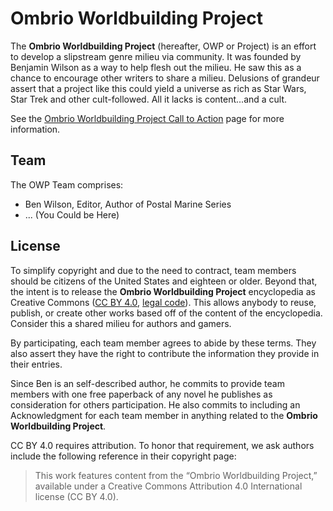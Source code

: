 # Ombrio Worldbuilding Project

The **Ombrio Worldbuilding Project** (hereafter, OWP or Project) is an effort to develop a slipstream genre milieu via community. It was founded by Benjamin Wilson as a way to help flesh out the milieu. He saw this as a chance to encourage other writers to share a milieu. Delusions of grandeur assert that a project like this could yield a universe as rich as Star Wars, Star Trek and other cult-followed. All it lacks is content...and a cult.

See the [Ombrio Worldbuilding Project Call to Action](http://dausha.net/ombrio/world-building) page for more information.

## Team 

The OWP Team comprises:

* Ben Wilson, Editor, Author of Postal Marine Series
* ... (You Could be Here)

## License

To simplify copyright and due to the need to contract, team members should be citizens of the United States and eighteen or older. Beyond that, the intent is to release the **Ombrio Worldbuilding Project** encyclopedia as Creative Commons ([CC BY 4.0](http://creativecommons.org/licenses/by/4.0/), [legal code](https://creativecommons.org/licenses/by/4.0/legalcode)). This allows anybody to reuse, publish, or create other works based off of the content of the encyclopedia. Consider this a shared milieu for authors and gamers.

By participating, each team member agrees to abide by these terms. They also assert they have the right to contribute the information they provide in their entries.

Since Ben is an self-described author, he commits to provide team members with one free paperback of any novel he publishes as consideration for others participation. He also commits to including an Acknowledgment for each team member in anything related to the **Ombrio Worldbuilding Project**.

CC BY 4.0 requires attribution. To honor that requirement, we ask authors include the following reference in their copyright page:

> This work features content from the &ldquo;Ombrio Worldbuilding Project,&rdquo; available under a Creative Commons Attribution 4.0 International license (CC BY 4.0).
